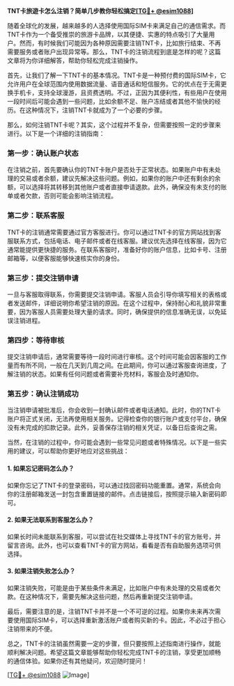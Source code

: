 **TNT卡旅遊卡怎么注销？简单几步教你轻松搞定[[TG💪+ @esim1088](https://t.me/s/esim1088)]**

随着全球化的发展，越来越多的人选择使用国际SIM卡来满足自己的通信需求。而TNT卡作为一个备受推崇的旅游卡品牌，以其便捷、实惠的特点吸引了大量用户。然而，有时候我们可能因为各种原因需要注销TNT卡，比如旅行结束、不再需要服务或者账户出现异常等。那么，TNT卡的注销流程到底是怎样的呢？这篇文章将为你详细解答，帮助你轻松完成注销操作。

首先，让我们了解一下TNT卡的基本情况。TNT卡是一种预付费的国际SIM卡，它允许用户在全球范围内使用数据流量、语音通话和短信服务。它的优点在于无需更换手机卡，支持全球漫游，且资费透明。不过，正因为其便利性，有些用户在使用一段时间后可能会遇到一些问题，比如余额不足、账户冻结或者其他不愉快的经历。在这种情况下，注销TNT卡就成为了一个必要的步骤。

那么，如何注销TNT卡呢？其实，这个过程并不复杂，但需要按照一定的步骤来进行。以下是一个详细的注销指南：

### 第一步：确认账户状态

在注销之前，首先要确认你的TNT卡账户是否处于正常状态。如果账户中有未处理的交易或者余额，建议先解决这些问题。例如，如果你的账户中还有剩余的余额，可以选择将其转移到其他账户或者直接申请退款。此外，确保没有未支付的账单或者欠款，否则可能会影响注销流程。

### 第二步：联系客服

TNT卡的注销通常需要通过官方客服进行。你可以通过TNT卡的官方网站找到客服联系方式，包括电话、电子邮件或者在线客服。建议优先选择在线客服，因为它通常能提供更快捷的服务。在联系客服时，准备好你的账户信息，比如卡号、注册邮箱等，以便客服能够快速核实你的身份。

### 第三步：提交注销申请

一旦与客服取得联系，你需要提交注销申请。客服人员会引导你填写相关的表格或者发送邮件，详细说明你希望注销的原因。在这个过程中，保持耐心和礼貌非常重要，因为客服人员需要处理大量的请求。同时，确保提供的信息准确无误，以免延误注销进程。

### 第四步：等待审核

提交注销申请后，通常需要等待一段时间进行审核。这个时间可能会因客服的工作量而有所不同，一般在几天到几周之间。在此期间，你可以通过客服查询进度，了解注销的状态。如果有任何问题或者需要补充材料，客服会及时通知你。

### 第五步：确认注销成功

当注销申请被批准后，你会收到一封确认邮件或者电话通知。此时，你的TNT卡账户将正式关闭，无法再使用相关服务。记得检查你的银行账户或支付平台，确保没有未完成的扣款记录。此外，妥善保存注销的相关凭证，以备日后查询之需。

当然，在注销的过程中，你可能会遇到一些常见问题或者特殊情况。以下是一些实用的建议，可以帮助你更好地应对这些挑战：

#### 1. 如果忘记密码怎么办？

如果你忘记了TNT卡的登录密码，可以通过找回密码功能重置。通常，系统会向你的注册邮箱发送一封包含重置链接的邮件。点击链接后，按照提示输入新密码即可。

#### 2. 如果无法联系到客服怎么办？

如果长时间未能联系到客服，可以尝试在社交媒体上寻找TNT卡的官方账号，并留言咨询。此外，也可以查看TNT卡的官方网站，看看是否有自助服务选项可供选择。

#### 3. 如果注销失败怎么办？

如果注销失败，可能是由于某些条件未满足，比如账户中有未处理的交易或者欠款。在这种情况下，需要先解决这些问题，然后再重新提交注销申请。

最后，需要注意的是，注销TNT卡并不是一个不可逆的过程。如果你未来再次需要使用国际SIM卡，可以选择重新激活账户或者购买新的卡。因此，不必过于担心注销带来的不便。

总之，TNT卡的注销虽然需要一定的步骤，但只要按照上述指南进行操作，就能顺利解决问题。希望这篇文章能够帮助你轻松完成TNT卡的注销，享受更加顺畅的通信体验。如果你还有其他疑问，欢迎随时提问！

[[TG💪+ @esim1088](https://t.me/s/esim1088) ![Image](https://i.postimg.cc/4NQfJmqS/Snipaste-2025-05-13-00-14-12.png)]